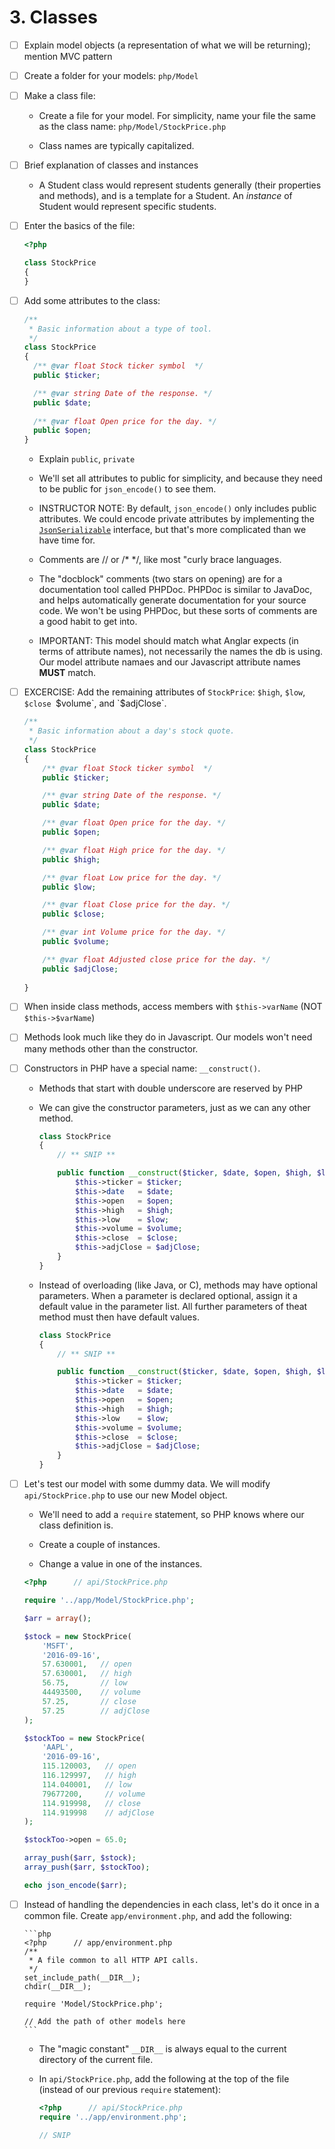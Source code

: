 # 3. Classes 

- [ ] Explain model objects (a representation of what we will be returning); mention MVC pattern

- [ ] Create a folder for your models: `php/Model`

- [ ] Make a class file:

  - Create a file for your model. For simplicity, name your file the same as
    the class name: `php/Model/StockPrice.php`

  - Class names are typically capitalized.

- [ ] Brief explanation of classes and instances

  - A Student class would represent students generally (their properties and
    methods), and is a template for a Student. An *instance* of Student would
    represent specific students.

- [ ] Enter the basics of the file:
  
  ```php
  <?php
  
  class StockPrice
  {
  }
  ```

- [ ] Add some attributes to the class:
  
  ```php
  /**
   * Basic information about a type of tool.
   */
  class StockPrice
  {
    /** @var float Stock ticker symbol  */
    public $ticker;

    /** @var string Date of the response. */
    public $date;
	
    /** @var float Open price for the day. */
    public $open;
  }
  ```

    - Explain `public`, `private`

    - We'll set all attributes to public for simplicity, and because they need
      to be public for `json_encode()` to see them.

    - INSTRUCTOR NOTE: By default, `json_encode()` only includes public
      attributes. We could encode private attributes by implementing the
      [`JsonSerializable`](http://php.net/manual/en/class.jsonserializable.php)
      interface, but that's more complicated than we have time for.

    - Comments are // or /* */, like most "curly brace languages.
    
    - The "docblock" comments (two stars on opening) are for a documentation
      tool called PHPDoc. PHPDoc is similar to JavaDoc, and helps automatically
      generate documentation for your source code. We won't be using PHPDoc,
      but these sorts of comments are a good habit to get into.
    
    - IMPORTANT: This model should match what Anglar expects (in terms of
      attribute names), not necessarily the names the db is using. Our model
      attribute namaes and our Javascript attribute names **MUST** match.
    
- [ ] EXCERCISE: Add the remaining attributes of `StockPrice`: 
  `$high`, `$low`, `$close `$volume`, and `$adjClose`.

  ```php
  /**
   * Basic information about a day's stock quote.
   */
  class StockPrice
  {
      /** @var float Stock ticker symbol  */
      public $ticker;
  
      /** @var string Date of the response. */
      public $date;
  
      /** @var float Open price for the day. */
      public $open;
  
      /** @var float High price for the day. */
      public $high;
  
      /** @var float Low price for the day. */
      public $low;
  
      /** @var float Close price for the day. */
      public $close;
  
      /** @var int Volume price for the day. */
      public $volume;
  
      /** @var float Adjusted close price for the day. */
      public $adjClose;
 
  }
  
  ```

- [ ] When inside class methods, access members with `$this->varName`
  (NOT `$this->$varName`)
    
- [ ] Methods look much like they do in Javascript. Our models won't need
  many methods other than the constructor.
    
- [ ] Constructors in PHP have a special name: `__construct()`.

  - Methods that start with double underscore are reserved by PHP

  - We can give the constructor parameters, just as we can any other method.
    
      ```php
      class StockPrice
      {
          // ** SNIP **
     
          public function __construct($ticker, $date, $open, $high, $low, $volume, $close, $adjClose) {
              $this->ticker = $ticker;
              $this->date   = $date;
              $this->open   = $open;
              $this->high   = $high;
              $this->low    = $low;
              $this->volume = $volume;
              $this->close  = $close;
              $this->adjClose = $adjClose;
          }
      }
      ```

  - Instead of overloading (like Java, or C), methods may have optional 
    parameters. When a parameter is declared optional, assign it a default value
    in the parameter list. All further parameters of theat method must then have 
    default values.
    
      ```php
      class StockPrice
      {
          // ** SNIP **
      
          public function __construct($ticker, $date, $open, $high, $low, $volume, $close = null, $adjClose = null) {
              $this->ticker = $ticker;
              $this->date   = $date;
              $this->open   = $open;
              $this->high   = $high;
              $this->low    = $low;
              $this->volume = $volume;
              $this->close  = $close;
              $this->adjClose = $adjClose;
          }
      }
      ```

- [ ] Let's test our model with some dummy data. We will modify `api/StockPrice.php`
    to use our new Model object.
    
    - We'll need to add a `require` statement, so PHP knows where our class
      definition is.
      
    - Create a couple of instances.
    
    - Change a value in one of the instances.

    ```php
    <?php      // api/StockPrice.php
    
    require '../app/Model/StockPrice.php';
    
    $arr = array();
    
    $stock = new StockPrice(
        'MSFT',
		'2016-09-16',
		57.630001,   // open
		57.630001,   // high
		56.75,       // low
		44493500,    // volume
		57.25,       // close
		57.25        // adjClose
    );

    $stockToo = new StockPrice(
        'AAPL',             
        '2016-09-16',           
        115.120003,   // open
        116.129997,   // high            
        114.040001,   // low
	    79677200,     // volume
		114.919998,   // close
	    114.919998    // adjClose      
    );
    
    $stockToo->open = 65.0;
    
    array_push($arr, $stock);
    array_push($arr, $stockToo);
    
    echo json_encode($arr);
    ```
    
- [ ] Instead of handling the dependencies in each class, let's do it once in
  a common file. Create `app/environment.php`, and add the following:
    
      ```php
      <?php      // app/environment.php
      /**
       * A file common to all HTTP API calls.
       */
      set_include_path(__DIR__);
      chdir(__DIR__);
      
      require 'Model/StockPrice.php';
      
      // Add the path of other models here
      ```
    
    - The "magic constant" `__DIR__` is always equal to the current directory
      of the current file.
    
    - In `api/StockPrice.php`, add the following at the top of the file
      (instead of our previous `require` statement):
    
      ```php
      <?php      // api/StockPrice.php
      require '../app/environment.php';
      
      // SNIP
      ```
